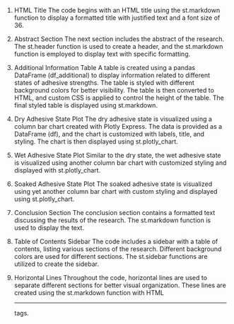 1. HTML Title
The code begins with an HTML title using the st.markdown function to display a formatted title with justified text and a font size of 36.

2. Abstract Section
The next section includes the abstract of the research. The st.header function is used to create a header, and the st.markdown function is employed to display text with specific formatting.

3. Additional Information Table
A table is created using a pandas DataFrame (df_additional) to display information related to different states of adhesive strengths. The table is styled with different background colors for better visibility. The table is then converted to HTML, and custom CSS is applied to control the height of the table. The final styled table is displayed using st.markdown.

4. Dry Adhesive State Plot
The dry adhesive state is visualized using a column bar chart created with Plotly Express. The data is provided as a DataFrame (df), and the chart is customized with labels, title, and styling. The chart is then displayed using st.plotly_chart.

5. Wet Adhesive State Plot
Similar to the dry state, the wet adhesive state is visualized using another column bar chart with customized styling and displayed with st.plotly_chart.

6. Soaked Adhesive State Plot
The soaked adhesive state is visualized using yet another column bar chart with custom styling and displayed using st.plotly_chart.

7. Conclusion Section
The conclusion section contains a formatted text discussing the results of the research. The st.markdown function is used to display the text.

8. Table of Contents Sidebar
The code includes a sidebar with a table of contents, listing various sections of the research. Different background colors are used for different sections. The st.sidebar functions are utilized to create the sidebar.

9. Horizontal Lines
Throughout the code, horizontal lines are used to separate different sections for better visual organization. These lines are created using the st.markdown function with HTML <hr> tags.
